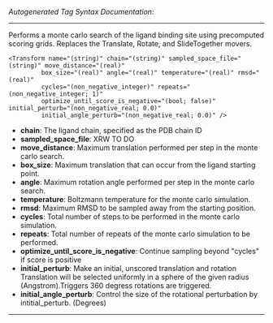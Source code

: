 _Autogenerated Tag Syntax Documentation:_

---
Performs a monte carlo search of the ligand binding site using precomputed scoring grids. Replaces the Translate, Rotate, and SlideTogether movers.

```
<Transform name="(string)" chain="(string)" sampled_space_file="(string)" move_distance="(real)"
         box_size="(real)" angle="(real)" temperature="(real)" rmsd="(real)"
         cycles="(non_negative_integer)" repeats="(non_negative_integer; 1)"
         optimize_until_score_is_negative="(bool; false)" initial_perturb="(non_negative_real; 0.0)"
         initial_angle_perturb="(non_negative_real; 0.0)" />
```

-   **chain**: The ligand chain, specified as the PDB chain ID
-   **sampled_space_file**: XRW TO DO
-   **move_distance**: Maximum translation performed per step in the monte carlo search.
-   **box_size**: Maximum translation that can occur from the ligand starting point.
-   **angle**: Maximum rotation angle performed per step in the monte carlo search.
-   **temperature**: Boltzmann temperature for the monte carlo simulation.
-   **rmsd**: Maximum RMSD to be sampled away from the starting position.
-   **cycles**: Total number of steps to be performed in the monte carlo simulation.
-   **repeats**: Total number of repeats of the monte carlo simulation to be performed.
-   **optimize_until_score_is_negative**: Continue sampling beyond "cycles" if score is positive
-   **initial_perturb**: Make an initial, unscored translation and rotation Translation will be selected uniformly in a sphere of the given radius (Angstrom).Triggers 360 degress rotations are triggered.
-   **initial_angle_perturb**: Control the size of the rotational perturbation by intitial_perturb. (Degrees)

---
